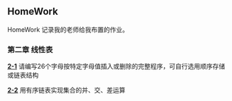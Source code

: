 ## HomeWork

HomeWork 记录我的老师给我布置的作业。 

 

### 第二章 线性表

**[2-1](https://github.com/hairrrrr/DataStructure/tree/master/HomeWork/01_LinearList/%E5%AD%97%E6%AF%8D%E7%9A%84%E6%8F%92%E5%85%A5%E5%92%8C%E5%88%A0%E9%99%A4)** 请编写26个字母按特定字母值插入或删除的完整程序，可自行选用顺序存储或链表结构

**[2-2](https://github.com/hairrrrr/DataStructure/tree/master/HomeWork/01_LinearList/%E9%9B%86%E5%90%88%E7%9A%84%E5%B9%B6%E4%BA%A4%E5%B7%AE%E9%9B%86)** 用有序链表实现集合的并、交、差运算
